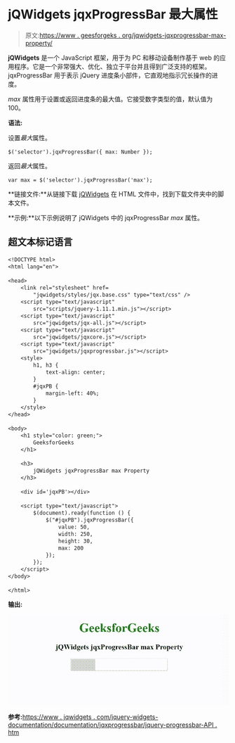 # jQWidgets jqxProgressBar 最大属性

> 原文:[https://www . geesforgeks . org/jqwidgets-jqxprogressbar-max-property/](https://www.geeksforgeeks.org/jqwidgets-jqxprogressbar-max-property/)

**jQWidgets** 是一个 JavaScript 框架，用于为 PC 和移动设备制作基于 web 的应用程序。它是一个非常强大、优化、独立于平台并且得到广泛支持的框架。jqxProgressBar 用于表示 jQuery 进度条小部件，它直观地指示冗长操作的进度。

*max* 属性用于设置或返回进度条的最大值。它接受数字类型的值，默认值为 100。

**语法:**

设置*最大*属性。

```
$('selector').jqxProgressBar({ max: Number });
```

返回*最大*属性。

```
var max = $('selector').jqxProgressBar('max');
```

**链接文件:**从链接下载 [jQWidgets](https://www.jqwidgets.com/download/.) 在 HTML 文件中，找到下载文件夹中的脚本文件。

> <link rel="”stylesheet”" href="”jqwidgets/styles/jqx.base.css”" type="”text/css”">

**示例:**以下示例说明了 jQWidgets 中的 jqxProgressBar *max* 属性。

## 超文本标记语言

```
<!DOCTYPE html>
<html lang="en">

<head>
    <link rel="stylesheet" href=
        "jqwidgets/styles/jqx.base.css" type="text/css" />
    <script type="text/javascript" 
        src="scripts/jquery-1.11.1.min.js"></script>
    <script type="text/javascript" 
        src="jqwidgets/jqx-all.js"></script>
    <script type="text/javascript" 
        src="jqwidgets/jqxcore.js"></script>
    <script type="text/javascript" 
        src="jqwidgets/jqxprogressbar.js"></script>
    <style>
        h1, h3 {
            text-align: center;            
        }
        #jqxPB {
            margin-left: 40%;
        }
    </style>
</head>

<body>
    <h1 style="color: green;">
        GeeksforGeeks
    </h1>

    <h3>
        jQWidgets jqxProgressBar max Property
    </h3>

    <div id='jqxPB'></div>

    <script type="text/javascript">
        $(document).ready(function () {
            $("#jqxPB").jqxProgressBar({
                value: 50,
                width: 250,
                height: 30,
                max: 200
            });
        });
    </script>
</body>

</html>
```

**输出:**

![](img/5198f477ee9adf19d70c4d90cf2ad370.png)

**参考:**[https://www . jqwidgets . com/jquery-widgets-documentation/documentation/jqxprogressbar/jquery-progressbar-API . htm](https://www.jqwidgets.com/jquery-widgets-documentation/documentation/jqxprogressbar/jquery-progressbar-api.htm)